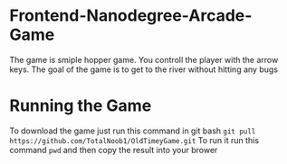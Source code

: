Frontend-Nanodegree-Arcade-Game
===============================

The game is smiple hopper game. You controll the player with the arrow keys. The goal of the game is to get to the river without hitting any bugs

Running the Game
================
To download the game just run this command in git bash ```git pull https://github.com/TotalNoob1/OldTimeyGame.git```
To run it run this command ```pwd``` and then copy the result into your brower
